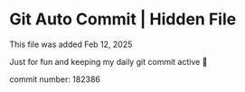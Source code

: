 # Git Auto Commit | Hidden File

This file was added Feb 12, 2025

Just for fun and keeping my daily git commit active 🤪

commit number: 182386

